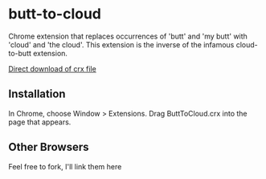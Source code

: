 butt-to-cloud
=============

Chrome extension that replaces occurrences of 'butt' and 'my butt' with 'cloud' and 'the cloud'. This extension is the inverse of the infamous cloud-to-butt extension.

[Direct download of crx file](https://github.com/paulcretu/butt-to-cloud/blob/master/CloudToButt.crx?raw=true)


Installation
------------

In Chrome, choose Window > Extensions.  Drag ButtToCloud.crx into the page that appears.

Other Browsers
--------------

Feel free to fork, I'll link them here